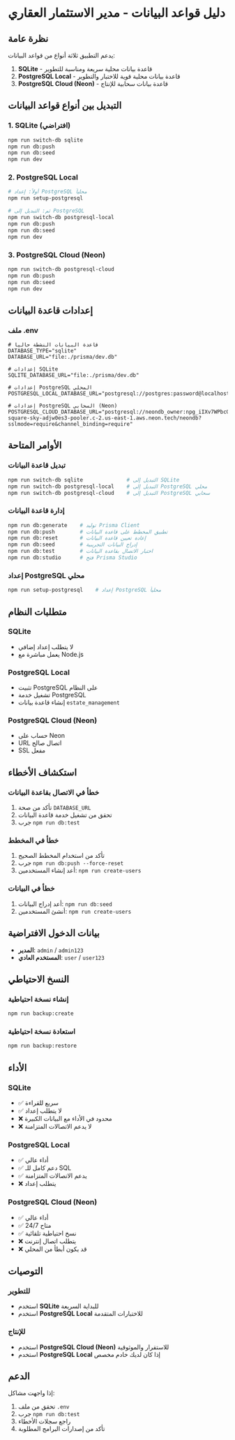 # دليل قواعد البيانات - مدير الاستثمار العقاري

## نظرة عامة

يدعم التطبيق ثلاثة أنواع من قواعد البيانات:

1. **SQLite** - قاعدة بيانات محلية سريعة ومناسبة للتطوير
2. **PostgreSQL Local** - قاعدة بيانات محلية قوية للاختبار والتطوير
3. **PostgreSQL Cloud (Neon)** - قاعدة بيانات سحابية للإنتاج

## التبديل بين أنواع قواعد البيانات

### 1. SQLite (افتراضي)
```bash
npm run switch-db sqlite
npm run db:push
npm run db:seed
npm run dev
```

### 2. PostgreSQL Local
```bash
# أولاً: إعداد PostgreSQL محلياً
npm run setup-postgresql

# ثم: التبديل إلى PostgreSQL
npm run switch-db postgresql-local
npm run db:push
npm run db:seed
npm run dev
```

### 3. PostgreSQL Cloud (Neon)
```bash
npm run switch-db postgresql-cloud
npm run db:push
npm run db:seed
npm run dev
```

## إعدادات قاعدة البيانات

### ملف .env
```env
# قاعدة البيانات النشطة حالياً
DATABASE_TYPE="sqlite"
DATABASE_URL="file:./prisma/dev.db"

# إعدادات SQLite
SQLITE_DATABASE_URL="file:./prisma/dev.db"

# إعدادات PostgreSQL المحلي
POSTGRESQL_LOCAL_DATABASE_URL="postgresql://postgres:password@localhost:5432/estate_management"

# إعدادات PostgreSQL السحابي (Neon)
POSTGRESQL_CLOUD_DATABASE_URL="postgresql://neondb_owner:npg_iIXv7WPbcQj2@ep-square-sky-adjw0es3-pooler.c-2.us-east-1.aws.neon.tech/neondb?sslmode=require&channel_binding=require"
```

## الأوامر المتاحة

### تبديل قاعدة البيانات
```bash
npm run switch-db sqlite              # التبديل إلى SQLite
npm run switch-db postgresql-local    # التبديل إلى PostgreSQL محلي
npm run switch-db postgresql-cloud    # التبديل إلى PostgreSQL سحابي
```

### إدارة قاعدة البيانات
```bash
npm run db:generate    # توليد Prisma Client
npm run db:push        # تطبيق المخطط على قاعدة البيانات
npm run db:reset       # إعادة تعيين قاعدة البيانات
npm run db:seed        # إدراج البيانات التجريبية
npm run db:test        # اختبار الاتصال بقاعدة البيانات
npm run db:studio      # فتح Prisma Studio
```

### إعداد PostgreSQL محلي
```bash
npm run setup-postgresql    # إعداد PostgreSQL محلياً
```

## متطلبات النظام

### SQLite
- لا يتطلب إعداد إضافي
- يعمل مباشرة مع Node.js

### PostgreSQL Local
- تثبيت PostgreSQL على النظام
- تشغيل خدمة PostgreSQL
- إنشاء قاعدة بيانات `estate_management`

### PostgreSQL Cloud (Neon)
- حساب على Neon
- URL اتصال صالح
- SSL مفعل

## استكشاف الأخطاء

### خطأ في الاتصال بقاعدة البيانات
1. تأكد من صحة `DATABASE_URL`
2. تحقق من تشغيل خدمة قاعدة البيانات
3. جرب `npm run db:test`

### خطأ في المخطط
1. تأكد من استخدام المخطط الصحيح
2. جرب `npm run db:push --force-reset`
3. أعد إنشاء المستخدمين: `npm run create-users`

### خطأ في البيانات
1. أعد إدراج البيانات: `npm run db:seed`
2. أنشئ المستخدمين: `npm run create-users`

## بيانات الدخول الافتراضية

- **المدير**: `admin` / `admin123`
- **المستخدم العادي**: `user` / `user123`

## النسخ الاحتياطي

### إنشاء نسخة احتياطية
```bash
npm run backup:create
```

### استعادة نسخة احتياطية
```bash
npm run backup:restore
```

## الأداء

### SQLite
- ✅ سريع للقراءة
- ✅ لا يتطلب إعداد
- ❌ محدود في الأداء مع البيانات الكبيرة
- ❌ لا يدعم الاتصالات المتزامنة

### PostgreSQL Local
- ✅ أداء عالي
- ✅ دعم كامل للـ SQL
- ✅ يدعم الاتصالات المتزامنة
- ❌ يتطلب إعداد

### PostgreSQL Cloud (Neon)
- ✅ أداء عالي
- ✅ متاح 24/7
- ✅ نسخ احتياطية تلقائية
- ❌ يتطلب اتصال إنترنت
- ❌ قد يكون أبطأ من المحلي

## التوصيات

### للتطوير
- استخدم **SQLite** للبداية السريعة
- استخدم **PostgreSQL Local** للاختبارات المتقدمة

### للإنتاج
- استخدم **PostgreSQL Cloud (Neon)** للاستقرار والموثوقية
- استخدم **PostgreSQL Local** إذا كان لديك خادم مخصص

## الدعم

إذا واجهت مشاكل:
1. تحقق من ملف `.env`
2. جرب `npm run db:test`
3. راجع سجلات الأخطاء
4. تأكد من إصدارات البرامج المطلوبة